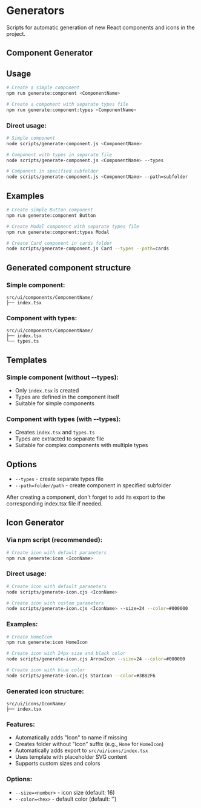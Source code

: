 # Generators

Scripts for automatic generation of new React components and icons in the project.

## Component Generator

## Usage

```bash
# Create a simple component
npm run generate:component <ComponentName>

# Create a component with separate types file
npm run generate:component:types <ComponentName>
```

### Direct usage:

```bash
# Simple component
node scripts/generate-component.js <ComponentName>

# Component with types in separate file
node scripts/generate-component.js <ComponentName> --types

# Component in specified subfolder
node scripts/generate-component.js <ComponentName> --path=subfolder
```

## Examples

```bash
# Create simple Button component
npm run generate:component Button

# Create Modal component with separate types file
npm run generate:component:types Modal

# Create Card component in cards folder
node scripts/generate-component.js Card --types --path=cards
```

## Generated component structure

### Simple component:

```
src/ui/components/ComponentName/
├── index.tsx
```

### Component with types:

```
src/ui/components/ComponentName/
├── index.tsx
└── types.ts
```

## Templates

### Simple component (without --types):

- Only `index.tsx` is created
- Types are defined in the component itself
- Suitable for simple components

### Component with types (with --types):

- Creates `index.tsx` and `types.ts`
- Types are extracted to separate file
- Suitable for complex components with multiple types

## Options

- `--types` - create separate types file
- `--path=folder/path` - create component in specified subfolder

After creating a component, don't forget to add its export to the corresponding index.tsx file if needed.

## Icon Generator

### Via npm script (recommended):

```bash
# Create icon with default parameters
npm run generate:icon <IconName>
```

### Direct usage:

```bash
# Create icon with default parameters
node scripts/generate-icon.cjs <IconName>

# Create icon with custom parameters
node scripts/generate-icon.cjs <IconName> --size=24 --color=#000000
```

### Examples:

```bash
# Create HomeIcon
npm run generate:icon HomeIcon

# Create icon with 24px size and black color
node scripts/generate-icon.cjs ArrowIcon --size=24 --color=#000000

# Create icon with blue color
node scripts/generate-icon.cjs StarIcon --color=#3B82F6
```

### Generated icon structure:

```
src/ui/icons/IconName/
├── index.tsx
```

### Features:

- Automatically adds "Icon" to name if missing
- Creates folder without "Icon" suffix (e.g., `Home` for `HomeIcon`)
- Automatically adds export to `src/ui/icons/index.tsx`
- Uses template with placeholder SVG content
- Supports custom sizes and colors

### Options:

- `--size=<number>` - icon size (default: 16)
- `--color=<hex>` - default color (default: '')
